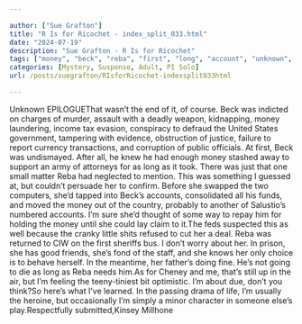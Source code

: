 ```yaml
---

author: ["Sue Grafton"]
title: "R Is for Ricochet - index_split_033.html"
date: "2024-07-19"
description: "Sue Grafton - R Is for Ricochet"
tags: ["money", "beck", "reba", "first", "long", "account", "unknown", "epiloguethat", "end", "course", "indicted", "charge", "murder", "assault", "deadly", "weapon", "kidnapping", "laundering", "income", "tax", "evasion", "conspiracy", "defraud", "united", "state"]
categories: [Mystery, Suspense, Adult, PI Solo]
url: /posts/suegrafton/RIsforRicochet-indexsplit033html

---
```



Unknown
EPILOGUEThat wasn’t the end of it, of course. Beck was indicted on charges of murder, assault with a deadly weapon, kidnapping, money laundering, income tax evasion, conspiracy to defraud the United States government, tampering with evidence, obstruction of justice, failure to report currency transactions, and corruption of public officials. At first, Beck was undismayed. After all, he knew he had enough money stashed away to support an army of attorneys for as long as it took. There was just that one small matter Reba had neglected to mention. This was something I guessed at, but couldn’t persuade her to confirm. Before she swapped the two computers, she’d tapped into Beck’s accounts, consolidated all his funds, and moved the money out of the country, probably to another of Salustio’s numbered accounts. I’m sure she’d thought of some way to repay him for holding the money until she could lay claim to it.The feds suspected this as well because the cranky little shits refused to cut her a deal. Reba was returned to CIW on the first sheriffs bus. I don’t worry about her. In prison, she has good friends, she’s fond of the staff, and she knows her only choice is to behave herself. In the meantime, her father’s doing fine. He’s not going to die as long as Reba needs him.As for Cheney and me, that’s still up in the air, but I’m feeling the teeny-tiniest bit optimistic. I’m about due, don’t you think?So here’s what I’ve learned. In the passing drama of life, I’m usually the heroine, but occasionally I’m simply a minor character in someone else’s play.Respectfully submitted,Kinsey Millhone
